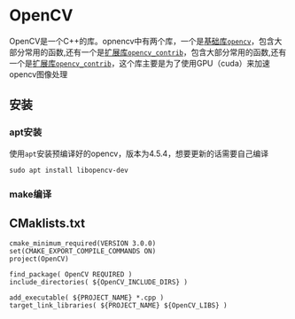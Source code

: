 # OpenCV

OpenCV是一个C++的库。opnencv中有两个库，一个是[基础库`opencv`](https://github.com/opencv/opencv)，包含大部分常用的函数,还有一个是[扩展库`opencv_contrib`](https://github.com/opencv/opencv_contrib)，包含大部分常用的函数,还有一个是[扩展库`opencv_contrib`](https://github.com/opencv/opencv_contrib)，这个库主要是为了使用GPU（cuda）来加速opencv图像处理

## 安装

### apt安装

使用`apt`安装预编译好的opencv，版本为4.5.4，想要更新的话需要自己编译

```terminal
sudo apt install libopencv-dev
```

### make编译

## CMaklists.txt

```terminal
cmake_minimum_required(VERSION 3.0.0) 
set(CMAKE_EXPORT_COMPILE_COMMANDS ON)
project(OpenCV) 

find_package( OpenCV REQUIRED )
include_directories( ${OpenCV_INCLUDE_DIRS} ) 

add_executable( ${PROJECT_NAME} *.cpp ) 
target_link_libraries( ${PROJECT_NAME} ${OpenCV_LIBS} )
```
